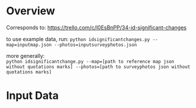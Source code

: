 # Overview
Corresponds to:
https://trello.com/c/l0EsBnPP/34-id-significant-changes

to use example data, run:
`python idsignificantchanges.py --map=inputmap.json --photos=inputsurveyphotos.json`

more generally:</br>
`python idsignificantchange.py --map=[path to reference map json without quotations marks] --photos=[path to surveyphotos json without quotations marks]`

# Input Data

